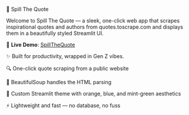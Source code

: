 📝 Spill The Quote

Welcome to Spill The Quote — a sleek, one-click web app that scrapes inspirational quotes and authors from quotes.toscrape.com and displays them in a beautifully styled Streamlit UI.

🚀 **Live Demo**: [SpillTheQuote](https://spillthequote.streamlit.app/)

✨ Built for productivity, wrapped in Gen Z vibes.

🔍 One-click quote scraping from a public website

🧠 BeautifulSoup handles the HTML parsing

🎨 Custom Streamlit theme with orange, blue, and mint-green aesthetics

⚡ Lightweight and fast — no database, no fuss
